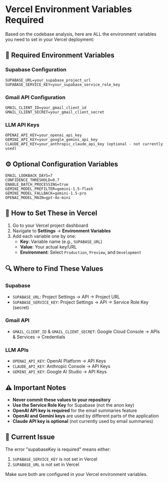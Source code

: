 # Vercel Environment Variables Required

Based on the codebase analysis, here are ALL the environment variables you need to set in your Vercel deployment:

## 🔑 **Required Environment Variables**

### **Supabase Configuration**
```
SUPABASE_URL=your_supabase_project_url
SUPABASE_SERVICE_KEY=your_supabase_service_role_key
```

### **Gmail API Configuration**
```
GMAIL_CLIENT_ID=your_gmail_client_id
GMAIL_CLIENT_SECRET=your_gmail_client_secret
```

### **LLM API Keys**
```
OPENAI_API_KEY=your_openai_api_key
GEMINI_API_KEY=your_google_gemini_api_key
CLAUDE_API_KEY=your_anthropic_claude_api_key (optional - not currently used)
```

## ⚙️ **Optional Configuration Variables**
```
EMAIL_LOOKBACK_DAYS=7
CONFIDENCE_THRESHOLD=0.7
ENABLE_BATCH_PROCESSING=true
GEMINI_MODEL_PREFILTER=gemini-1.5-flash
GEMINI_MODEL_FALLBACK=gemini-1.5-pro
OPENAI_MODEL_MAIN=gpt-4o-mini
```

## 🚀 **How to Set These in Vercel**

1. Go to your Vercel project dashboard
2. Navigate to **Settings** → **Environment Variables**
3. Add each variable one by one:
   - **Key**: Variable name (e.g., `SUPABASE_URL`)
   - **Value**: Your actual key/URL
   - **Environment**: Select `Production`, `Preview`, and `Development`

## 🔍 **Where to Find These Values**

### **Supabase**
- `SUPABASE_URL`: Project Settings → API → Project URL
- `SUPABASE_SERVICE_KEY`: Project Settings → API → Service Role Key (secret)

### **Gmail API**
- `GMAIL_CLIENT_ID` & `GMAIL_CLIENT_SECRET`: Google Cloud Console → APIs & Services → Credentials

### **LLM APIs**
- `OPENAI_API_KEY`: OpenAI Platform → API Keys
- `CLAUDE_API_KEY`: Anthropic Console → API Keys  
- `GEMINI_API_KEY`: Google AI Studio → API Keys

## ⚠️ **Important Notes**

- **Never commit these values to your repository**
- **Use the Service Role Key** for Supabase (not the anon key)
- **OpenAI API key is required** for the email summaries feature
- **OpenAI and Gemini keys** are used by different parts of the application
- **Claude API key is optional** (not currently used by email summaries)

## 🔧 **Current Issue**

The error "supabaseKey is required" means either:
1. `SUPABASE_SERVICE_KEY` is not set in Vercel
2. `SUPABASE_URL` is not set in Vercel

Make sure both are configured in your Vercel environment variables.
